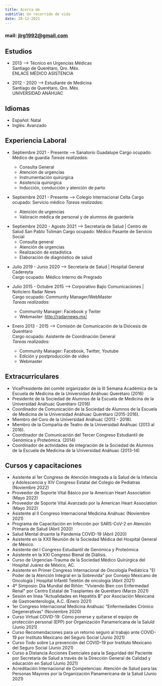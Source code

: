 ```yaml
---
title: Acerca de
subtitle: Un recorrido de vida
date: 28-12-2021
---
```

### **mail\:** jlrg1992@gmail.com

## Estudios

+ 2013 --> Técnico en Urgencias Médicas  
	Santiago de Querétaro, Qro. Méx.  
    ENLACE MÉDICO ASISTENCIA

+ 2012 - 2020 --> Estudiante de Medicina  
    Santiago de Querétaro, Qro. Méx.  
    UNIVERSIDAD ANÁHUAC

## Idiomas

+ Español: Natal
+ Inglés: Avanzado

## Experiencia Laboral

+ Septiembre 2021 - Presente --> Sanatorio Guadalupe
	Cargo ocupado: Médico de guardia
	*Tareas realizadas:*
	+ Consulta General
	+ Atención de urgencias
	+ Instrumentación quirúrgica
	+ Asistencia quirúrgica
	+ Inducción, conducción y atención de parto

+ Septiembre 2021 - Presente --> Colegio Internacional Celta
	Cargo ocupado: Servicio médico
	*Tareas realizadas:*
	+ Atención de urgencias
	+ Valoracin médica de personal y de alumnos de guardería

* Septiembre 2020 - Agosto 2021 --> Secretaría de Salud | Centro de Salud San Pablo Tolimán
	Cargo ocupado: Médico Pasante de Servicio Social
	+ Consulta general
	+ Atención de urgencias
	+ Realización de estadística
	+ Elaboración de diagnóstico de salud

+ Julio 2019 - Junio 2020 --> Secretaría de Salud | Hospital General Cadereyta  
    Cargo ocupado: Médico Interno de Pregrado

+ Julio 2015 - Octubre 2015 --> Corporativo Bajío Comunicaciones \| Noticiero Radar News  
	Cargo ocupado: Community Manager/WebMaster   
	*Tareas realizadas:*   
	+ Community Manager: Facebook y Twiter
	+ Webmaster: http://radarnews.mx/

+ Enero 2013 - 2015 --> Comisión de Comunicación de la Diócesis de Querétaro   
	Cargo ocupado: Asistente de Coordinación General  
	*Tareas realizados:*  
	+ Community Manager: Facebook, Twitter, Youtube
	+ Edición y postproducción de video
	+ Webmaster

## Extracurriculares

+ VicePresidente del comité organizador de la III Semana Académica de la Escuela de Medicina de la Universidad Anáhuac Querétaro (2016)
+ Presidente de la Sociedad de Alumnos de la Escuela de Medicina de la Universidad Anáhuac Querétaro (2016)
+ Coordinador de Comunicación de la Sociedad de Alumnos de la Escuela de Medicina de la Universidad Anáhuac Querétaro (2015-2016).
+ Miembro del Coro de la Universidad Anáhuac (2013 - 2018).
+ Miembro de la Compañía de Teatro de la Universidad Anáhuac (2013 al 2016).
+ Coordinador de Comunicación del Tercer Congreso Estudiantil de Genómica y Proteómica. (2014)
+ Coordinador de actividades de integración de la Sociedad de Alumnos de la Escuela de Medicina de la Universidad Anáhuac (2013-14)

## Cursos y capacitaciones

+ Asistente al 1er Congreso de Atención Integrada a la Salud de la Infancia y Adolescencia y XIV Congreso Estatal del Colegio de Pediatras (Noviembre 2022)  
+ Proveedor de Soporte Vital Básico por la American Heart Association (Mayo 2022)  
+ Proveedor de Soporte Vital Avanzado por la American Heart Association (Mayo 2022)  
+ Asistente al II Congreso Internacional Medicina Anáhuac (Noviembre 2021)  
+ Programa de Capacitación en Infección por SARS-CoV-2 en Atención Primaria de Salud (Abril 2020)  
+ Salud Mental druante la Pandemia COVID-19 (Abril 2020)  
+ Asistente en la XXII Reunión de la Sociedad Médica del Hospital General de México.  
+ Asistente del I Congreso Estudiantil de Genómica y Proteómica  
+ Asistente en la XXI Congreso Bienal de Diálisis.  
+ Curso de Urgencias-Trauma de la Sociedad Médico Quirúrgica del Hospital Juárez de México, AC.  
+ Asistente en Primer Congreso Internacional de Oncología Pediátrica "El Poder de la Atención Integral en la Sobrevida" por Consejo Mexicano de Oncología | Hospital Infantil Teletón de oncología  (Abril 2021)  
+ 4º Simposio: Día Mundial del Riñón: "Viviendo Bien con Enfermedad Renal" por Centro Estatal de Trasplantes de Querétaro (Marzo 2021)  
+ Sesión en línea "Actualidades en Hepatitis B" por Asociación Mexicana de Gastroenterología, A.C. (Enero 2021)  
+ 1er Congreso Internacional Medicina Anáhuac "Enfermedades Crónico Degenerativas" (Noviembre 2020)  
+ Curso Virtual COVID-19: Cómo ponerse y quitarse el equipo de protección personal (EPP) por Organización Panamericana de la Saluld (Junio 2021)  
+ Curso Recomendaciones para un retorno seguro al trabajo ante COVID-19 por Instituto Mexicano del Seguro Social (Junio 2021)  
+ Curso Todo sobre La prevención del COVID-19 por Instituto Mexicano del Seguro Social (Junio 2021)  
+ Curso a Distancia Acciones Esenciales para la Seguridad del Paciente por Secretaría de Salud a través de la Dirección General de Calidad y educación en Salud (Junio 2021)  
+ Acreditación Internacional de Competencias: Atención de Salud para las Personas Mayores por la Organización Panamericana de la Salud (Junio 2021)  
